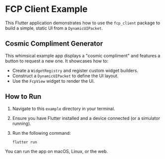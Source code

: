# FCP Client Example

This Flutter application demonstrates how to use the `fcp_client` package to build a simple, static UI from a `DynamicUIPacket`.

## Cosmic Compliment Generator

This whimsical example app displays a "cosmic compliment" and features a button to request a new one. It showcases how to:

- Create a `WidgetRegistry` and register custom widget builders.
- Construct a `DynamicUIPacket` to define the UI layout.
- Use the `FcpView` widget to render the UI.

## How to Run

1.  Navigate to this `example` directory in your terminal.
2.  Ensure you have Flutter installed and a device connected (or a simulator running).
3.  Run the following command:

    ```sh
    flutter run
    ```

You can run the app on macOS, Linux, or the web.
